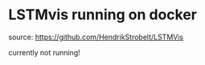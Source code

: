 # LSTMvis running on docker
source: https://github.com/HendrikStrobelt/LSTMVis

currently not running!
